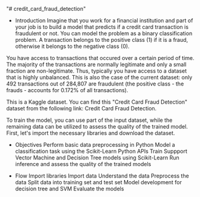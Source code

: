 "# credit_card_fraud_detection" 

- Introduction
Imagine that you work for a financial institution and part of your job is to build a model that predicts if a credit card transaction is fraudulent or not. You can model the problem as a binary classification problem. A transaction belongs to the positive class (1) if it is a fraud, otherwise it belongs to the negative class (0).

You have access to transactions that occured over a certain period of time. The majority of the transactions are normally legitimate and only a small fraction are non-legitimate. Thus, typically you have access to a dataset that is highly unbalanced. This is also the case of the current dataset: only 492 transactions out of 284,807 are fraudulent (the positive class - the frauds - accounts for 0.172% of all transactions).

This is a Kaggle dataset. You can find this "Credit Card Fraud Detection" dataset from the following link: Credit Card Fraud Detection.

To train the model, you can use part of the input dataset, while the remaining data can be utilized to assess the quality of the trained model. First, let's import the necessary libraries and download the dataset.

- Objectives
Perform basic data preprocessing in Python
Model a classification task using the Scikit-Learn Python APIs
Train Suppport Vector Machine and Decision Tree models using Scikit-Learn
Run inference and assess the quality of the trained models

- Flow
Import libraries
Import data
Understand the data
Preprocess the data
Split data into training set and test set
Model development for decision tree and SVM
Evaluate the models